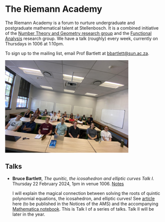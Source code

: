 # The Riemann Academy

The Riemann Academy is a forum to nurture undergraduate and postgraduate mathematical talent at Stellenbosch. It is a combined initiative of the [Number Theory and Geometry research group](https://math.sun.ac.za/research/groups/number-theory-geometry/) and the [Functional Analysis](https://math.sun.ac.za/research/groups/functional-analysis/) research group. We have a talk (roughly) every week, currently on Thursdays in 1006 at 1:10pm.

To sign up to the mailing list, email Prof Bartlett at bbartlett@sun.ac.za.

<img src="class_pic.jpg" width=400 />

## Talks

* **Bruce Bartlett**, *The qunitic, the icosahedron and elliptic curves Talk I*. Thursday 22 February 2024, 1pm in venue 1006.  [Notes](bruce_22Feb2024.pdf)

    I will explain the magical connection between solving the roots of quintic polynomial equations, the icosahedron, and elliptic curves! See [article](<https://math.sun.ac.za/bbartlett/assets/quintic/The quintic, the icosahedron and elliptic curves.pdf>) here (to be published in the Notices of the AMS) and the accompanying [Mathematica notebook](<https://math.sun.ac.za/bbartlett/assets/quintic/The quintic, the icosahedron and elliptic curves.nb>). This is Talk I of a series of talks. Talk II will be later in the year. 
